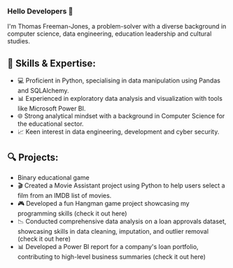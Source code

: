 ### Hello Developers 👋

I'm Thomas Freeman-Jones, a problem-solver with a diverse background in computer science, data engineering, education leadership and cultural studies.
## 🚀 Skills & Expertise:
- 💻 Proficient in Python, specialising in data manipulation using Pandas and SQLAlchemy.
- 📊 Experienced in exploratory data analysis and visualization with tools like Microsoft Power BI.
- 🌐 Strong analytical mindset with a background in Computer Science for the educational sector.
- 📈 Keen interest in data engineering, development and cyber security.
## 🔍 Projects:
- Binary educational game
- 🎬 Created a Movie Assistant project using Python to help users select a film from an IMDB list of movies.
- 🎮 Developed a fun Hangman game project showcasing my programming skills (check it out here)
- 📉 Conducted comprehensive data analysis on a loan approvals dataset, showcasing skills in data cleaning, imputation, and outlier removal (check it out here)
- 📊 Developed a Power BI report for a company's loan portfolio, contributing to high-level business summaries (check it out here)
<!--
**tfreeman04/tfreeman04** is a ✨ _special_ ✨ repository because its `README.md` (this file) appears on your GitHub profile.

Here are some ideas to get you started:

- 🔭 I’m currently working on ...
- 🌱 I’m currently learning ...
- 👯 I’m looking to collaborate on ...
- 🤔 I’m looking for help with ...
- 💬 Ask me about ...
- 📫 How to reach me: ...
- 😄 Pronouns: ...
- ⚡ Fun fact: ...
-->
